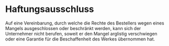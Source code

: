 # Haftungsausschluss

Auf eine Vereinbarung, durch welche die Rechte des Bestellers wegen eines Mangels ausgeschlossen oder beschränkt werden, kann sich der Unternehmer nicht berufen, soweit er den Mangel arglistig verschwiegen oder eine Garantie für die Beschaffenheit des Werkes übernommen hat. 

